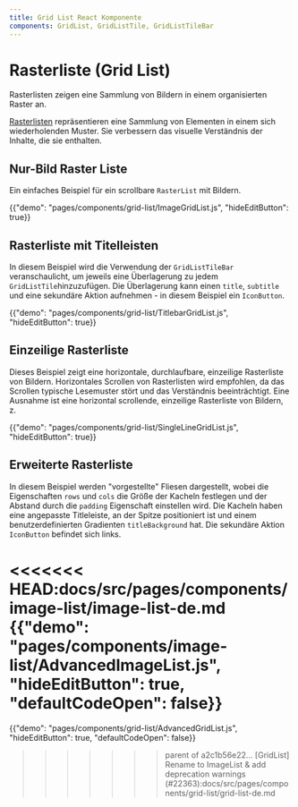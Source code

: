 ```yaml
---
title: Grid List React Komponente
components: GridList, GridListTile, GridListTileBar
---
```


# Rasterliste (Grid List)

<p class="description">Rasterlisten zeigen eine Sammlung von Bildern in einem organisierten Raster an.</p>

[Rasterlisten](https://material.io/design/components/image-lists.html) repräsentieren eine Sammlung von Elementen in einem sich wiederholenden Muster. Sie verbessern das visuelle Verständnis der Inhalte, die sie enthalten.

## Nur-Bild Raster Liste

Ein einfaches Beispiel für ein scrollbare `RasterList` mit Bildern.

{{"demo": "pages/components/grid-list/ImageGridList.js", "hideEditButton": true}}

## Rasterliste mit Titelleisten

In diesem Beispiel wird die Verwendung der `GridListTileBar` veranschaulicht, um jeweils eine Überlagerung zu jedem `GridListTile`hinzuzufügen. Die Überlagerung kann einen `title`, `subtitle` und eine sekundäre Aktion aufnehmen - in diesem Beispiel ein `IconButton`.

{{"demo": "pages/components/grid-list/TitlebarGridList.js", "hideEditButton": true}}

## Einzeilige Rasterliste

Dieses Beispiel zeigt eine horizontale, durchlaufbare, einzeilige Rasterliste von Bildern. Horizontales Scrollen von Rasterlisten wird empfohlen, da das Scrollen typische Lesemuster stört und das Verständnis beeinträchtigt. Eine Ausnahme ist eine horizontal scrollende, einzeilige Rasterliste von Bildern, z.

{{"demo": "pages/components/grid-list/SingleLineGridList.js", "hideEditButton": true}}

## Erweiterte Rasterliste

In diesem Beispiel werden "vorgestellte" Fliesen dargestellt, wobei die Eigenschaften `rows` und `cols` die Größe der Kacheln festlegen und der Abstand durch die `padding` Eigenschaft einstellen wird. Die Kacheln haben eine angepasste Titleleiste, an der Spitze positioniert ist und einem benutzerdefinierten Gradienten `titleBackground` hat. Die sekundäre Aktion `IconButton` befindet sich links.

<<<<<<< HEAD:docs/src/pages/components/image-list/image-list-de.md
{{"demo": "pages/components/image-list/AdvancedImageList.js", "hideEditButton": true, "defaultCodeOpen": false}}
=======
{{"demo": "pages/components/grid-list/AdvancedGridList.js", "hideEditButton": true, "defaultCodeOpen": false}}
>>>>>>> parent of a2c1b56e22... [GridList] Rename to ImageList & add deprecation warnings (#22363):docs/src/pages/components/grid-list/grid-list-de.md
